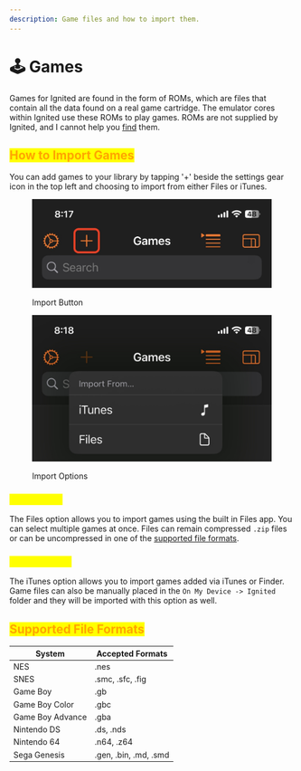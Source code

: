 ```yaml
---
description: Game files and how to import them.
---
```


# 🕹 Games

Games for Ignited are found in the form of ROMs, which are files that contain all the data found on a real game cartridge. The emulator cores within Ignited use these ROMs to play games. ROMs are not supplied by Ignited, and I cannot help you [find](https://vimm.net/vault) them.

## <mark style="color:orange;">How to Import Games</mark>

You can add games to your library by tapping '+' beside the settings gear icon in the top left and choosing to import from either Files or iTunes.

<div data-full-width="false">

<figure><img src="../.gitbook/assets/import-add" alt=""><figcaption><p>Import Button</p></figcaption></figure>

 

<figure><img src="../.gitbook/assets/library-import" alt=""><figcaption><p>Import Options</p></figcaption></figure>

</div>

### <mark style="color:yellow;">Files Import</mark>

The Files option allows you to import games using the built in Files app. You can select multiple games at once. Files can remain compressed `.zip` files or can be uncompressed in one of the [supported file formats](games.md#supported-file-formats).

### <mark style="color:yellow;">iTunes Import</mark>

The iTunes option allows you to import games added via iTunes or Finder. Game files can also be manually placed in the `On My Device -> Ignited` folder and they will be imported with this option as well.

## <mark style="color:orange;">**Supported File Formats**</mark>

| System           | Accepted Formats      |
| ---------------- | --------------------- |
| NES              | .nes                  |
| SNES             | .smc, .sfc, .fig      |
| Game Boy         | .gb                   |
| Game Boy Color   | .gbc                  |
| Game Boy Advance | .gba                  |
| Nintendo DS      | .ds, .nds             |
| Nintendo 64      | .n64, .z64            |
| Sega Genesis     | .gen, .bin, .md, .smd |


